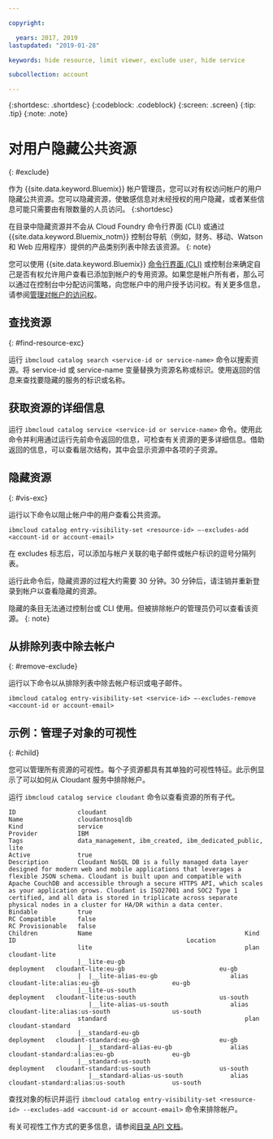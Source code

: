 ```yaml
---

copyright:

  years: 2017, 2019
lastupdated: "2019-01-28"

keywords: hide resource, limit viewer, exclude user, hide service

subcollection: account

---
```


{:shortdesc: .shortdesc}
{:codeblock: .codeblock}
{:screen: .screen}
{:tip: .tip}
{:note: .note}


# 对用户隐藏公共资源
{: #exclude}

作为 {{site.data.keyword.Bluemix}} 帐户管理员，您可以对有权访问帐户的用户隐藏公共资源。您可以隐藏资源，使敏感信息对未经授权的用户隐藏，或者某些信息可能只需要由有限数量的人员访问。
{:shortdesc}

在目录中隐藏资源并不会从 Cloud Foundry 命令行界面 (CLI) 或通过 {{site.data.keyword.Bluemix_notm}} 控制台导航（例如，财务、移动、Watson 和 Web 应用程序）提供的产品类别列表中除去该资源。
{: note}

您可以使用 {{site.data.keyword.Bluemix}} [命令行界面 (CLI)](/docs/cli/reference/ibmcloud?topic=cloud-cli-ibmcloud_cli) 或控制台来确定自己是否有权允许用户查看已添加到帐户的专用资源。如果您是帐户所有者，那么可以通过在控制台中分配访问策略，向您帐户中的用户授予访问权。有关更多信息，请参阅[管理对帐户的访问权](/docs/account?topic=account-find-access)。

## 查找资源
{: #find-resource-exc}

运行 `ibmcloud catalog search <service-id or service-name>` 命令以搜索资源。将 service-id 或 service-name 变量替换为资源名称或标识。使用返回的信息来查找要隐藏的服务的标识或名称。

## 获取资源的详细信息

运行 `ibmcloud catalog service <service-id or service-name>` 命令。使用此命令并利用通过运行先前命令返回的信息，可检查有关资源的更多详细信息。借助返回的信息，可以查看层次结构，其中会显示资源中各项的子资源。

## 隐藏资源
{: #vis-exc}

运行以下命令以阻止帐户中的用户查看公共资源。

`ibmcloud catalog entry-visibility-set <resource-id> —-excludes-add <account-id or account-email>`

在 excludes 标志后，可以添加与帐户关联的电子邮件或帐户标识的逗号分隔列表。

运行此命令后，隐藏资源的过程大约需要 30 分钟。30 分钟后，请注销并重新登录到帐户以查看隐藏的资源。

隐藏的条目无法通过控制台或 CLI 使用。但被排除帐户的管理员仍可以查看该资源。
{: note}

## 从排除列表中除去帐户
{: #remove-exclude}

运行以下命令以从排除列表中除去帐户标识或电子邮件。

`ibmcloud catalog entry-visibility-set <service-id> —-excludes-remove <account-id or account-email>`


## 示例：管理子对象的可视性
{: #child}

您可以管理所有资源的可视性。每个子资源都具有其单独的可视性特征。此示例显示了可以如何从 Cloudant 服务中排除帐户。

运行 `ibmcloud catalog service cloudant` 命令以查看资源的所有子代。

```
ID                 cloudant
Name               cloudantnosqldb
Kind               service
Provider           IBM
Tags               data_management, ibm_created, ibm_dedicated_public, lite
Active             true
Description        Cloudant NoSQL DB is a fully managed data layer designed for modern web and mobile applications that leverages a flexible JSON schema. Cloudant is built upon and compatible with Apache CouchDB and accessible through a secure HTTPS API, which scales as your application grows. Cloudant is ISO27001 and SOC2 Type 1 certified, and all data is stored in triplicate across separate physical nodes in a cluster for HA/DR within a data center.
Bindable           true
RC Compatible      false
RC Provisionable   false
Children           Name                                          Kind         ID                                               Location
                   lite                                          plan         cloudant-lite
                   |__lite-eu-gb                             deployment   cloudant-lite:eu-gb                          eu-gb
                   |  |__lite-alias-eu-gb                    alias        cloudant-lite:alias:eu-gb                    eu-gb
                   |__lite-us-south                          deployment   cloudant-lite:us-south                       us-south
                      |__lite-alias-us-south                 alias        cloudant-lite:alias:us-south                 us-south
                   standard                                      plan         cloudant-standard
                   |__standard-eu-gb                         deployment   cloudant-standard:eu-gb                      eu-gb
                   |  |__standard-alias-eu-gb                alias        cloudant-standard:alias:eu-gb                eu-gb
                   |__standard-us-south                      deployment   cloudant-standard:us-south                   us-south
                      |__standard-alias-us-south             alias        cloudant-standard:alias:us-south             us-south
```

查找对象的标识并运行 `ibmcloud catalog entry-visibility-set <resource-id> --excludes-add <account-id or account-email>` 命令来排除帐户。

有关可视性工作方式的更多信息，请参阅[目录 API 文档](https://{DomainName}/apidocs/globalcatalog)。
